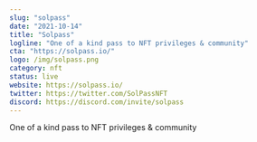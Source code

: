 ```yaml
---
slug: "solpass"
date: "2021-10-14"
title: "Solpass"
logline: "One of a kind pass to NFT privileges & community"
cta: "https://solpass.io/"
logo: /img/solpass.png
category: nft
status: live
website: https://solpass.io/
twitter: https://twitter.com/SolPassNFT
discord: https://discord.com/invite/solpass
---
```


One of a kind pass to NFT privileges & community
